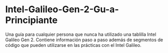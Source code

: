 # Intel-Galileo-Gen-2-Gu-a-Principiante
Una guía para cualquier persona que nunca ha utilizado una tablilla Intel Galileo Gen 2. Contiene información paso a paso además de segmentos de código que pueden utilizarse en las prácticas con el Intel Galileo. 
